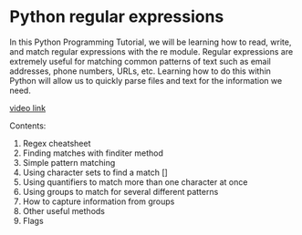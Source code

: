 # Python regular expressions

In this Python Programming Tutorial, we will be learning how to read, write, and match regular expressions with the re module. Regular expressions are extremely useful for matching common patterns of text such as email addresses, phone numbers, URLs, etc. Learning how to do this within Python will allow us to quickly parse files and text for the information we need.

[video link](https://www.youtube.com/watch?v=K8L6KVGG-7o&t=1781s)

Contents:

1. Regex cheatsheet
2. Finding matches with finditer method
3. Simple pattern matching
4. Using character sets to find a match [] 
5. Using quantifiers to match more than one character at once 
6. Using groups to match for several different patterns
7. How to capture information from groups
8. Other useful methods
9. Flags

 